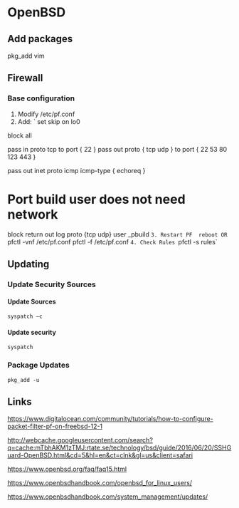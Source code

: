# OpenBSD

## Add packages 
pkg_add vim 
 
## Firewall 

### Base configuration

1. Modify /etc/pf.conf 
2. Add: 
` 
set skip on lo0 
 
block all 
 
pass in proto tcp to port { 22 } 
pass out proto { tcp udp } to port { 22 53 80 123 443 } 
 
pass out inet proto icmp icmp-type { echoreq } 
 
# Port build user does not need network 
block return out log proto {tcp udp} user _pbuild 
`
3. Restart PF 
reboot
 OR
`
pfctl -vnf /etc/pf.conf
pfctl -f /etc/pf.conf
`
4. Check Rules 
`pfctl -s rules`
 
## Updating 

### Update Security Sources

#### Update Sources 
`syspatch –c`

#### Update security
`syspatch`

### Package Updates
`pkg_add -u`

## Links

https://www.digitalocean.com/community/tutorials/how-to-configure-packet-filter-pf-on-freebsd-12-1

http://webcache.googleusercontent.com/search?q=cache:mTbhAKM1zTMJ:rtate.se/technology/bsd/guide/2016/06/20/SSHGuard-OpenBSD.html&cd=5&hl=en&ct=clnk&gl=us&client=safari

https://www.openbsd.org/faq/faq15.html

https://www.openbsdhandbook.com/openbsd_for_linux_users/

https://www.openbsdhandbook.com/system_management/updates/

